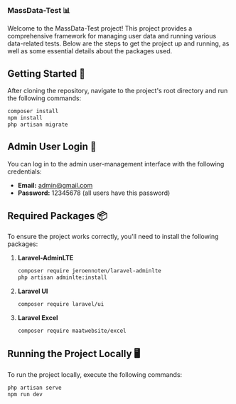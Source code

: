 ### MassData-Test 📊

Welcome to the MassData-Test project! This project provides a comprehensive framework for managing user data and running various data-related tests. Below are the steps to get the project up and running, as well as some essential details about the packages used.

## Getting Started 🚀

After cloning the repository, navigate to the project's root directory and run the following commands:

```sh
composer install
npm install
php artisan migrate
```

## Admin User Login 👤

You can log in to the admin user-management interface with the following credentials:

- **Email:** admin@gmail.com
- **Password:** 12345678 (all users have this password)

## Required Packages 📦

To ensure the project works correctly, you'll need to install the following packages:

1. **Laravel-AdminLTE**
   ```sh
   composer require jeroennoten/laravel-adminlte
   php artisan adminlte:install
   ```

2. **Laravel UI**
   ```sh
   composer require laravel/ui
   ```

3. **Laravel Excel**
   ```sh
   composer require maatwebsite/excel
   ```

## Running the Project Locally 🖥️

To run the project locally, execute the following commands:

```sh
php artisan serve
npm run dev
```
